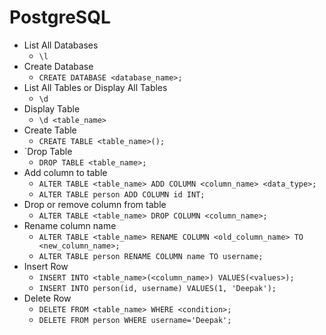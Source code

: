 # PostgreSQL

- List All Databases
  - `\l`
- Create Database
  - `CREATE DATABASE <database_name>;`
- List All Tables or Display All Tables
  - `\d`
- Display Table
  - `\d <table_name>`
- Create Table
  - `CREATE TABLE <table_name>();`
- `Drop Table
  - `DROP TABLE <table_name>;`
- Add column to table
  - `ALTER TABLE <table_name> ADD COLUMN <column_name> <data_type>;`
  - `ALTER TABLE person ADD COLUMN id INT;`
- Drop or remove column from table
  - `ALTER TABLE <table_name> DROP COLUMN <column_name>;`
- Rename column name
  - `ALTER TABLE <table_name> RENAME COLUMN <old_column_name> TO <new_column_name>;`
  - `ALTER TABLE person RENAME COLUMN name TO username;`
- Insert Row
  - `INSERT INTO <table_name>(<column_name>) VALUES(<values>);`
  - `INSERT INTO person(id, username) VALUES(1, 'Deepak');`
- Delete Row
  - `DELETE FROM <table_name> WHERE <condition>;`
  - `DELETE FROM person WHERE username='Deepak';`
